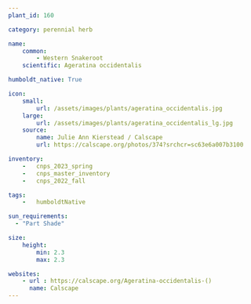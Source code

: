 ```yaml
---
plant_id: 160 

category: perennial herb

name: 
    common: 
        - Western Snakeroot
    scientific: Ageratina occidentalis

humboldt_native: True

icon: 
    small: 
        url: /assets/images/plants/ageratina_occidentalis.jpg 
    large: 
        url: /assets/images/plants/ageratina_occidentalis_lg.jpg 
    source: 
        name: Julie Ann Kierstead / Calscape
        url: https://calscape.org/photos/374?srchcr=sc63e6a007b3100 

inventory: 
    -   cnps_2023_spring
    -   cnps_master_inventory
    -   cnps_2022_fall

tags:  
    -   humboldtNative

sun_requirements:
  - "Part Shade"

size:
    height: 
        min: 2.3
        max: 2.3

websites:
    - url : https://calscape.org/Ageratina-occidentalis-() 
      name: Calscape
---
```


